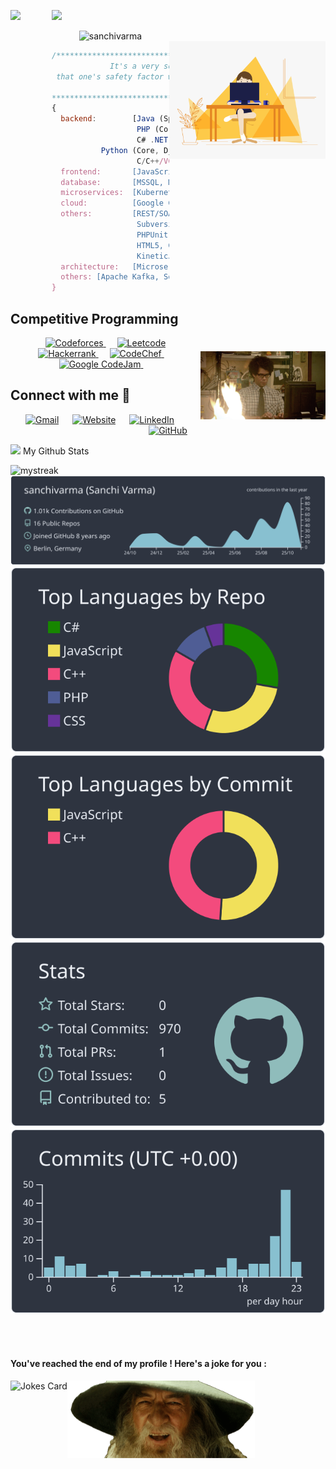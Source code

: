 <!-- 
**sanchivarma/sanchivarma** is a ✨ _special_ ✨ repository because its `README.md` (this file) appears on your GitHub profile.
## Intro
- 🔭 I’m currently working on ...
- 🌱 I’m currently learning ...
- 👯 I’m looking to collaborate on ...
- 🤔 I’m looking for help with ...
- 💬 Ask me about ...
- 📫 How to reach me: ...
- 😄 Pronouns: ...
- ⚡ Fun fact: ...
-->

<!--h3 align="center">
  Hi I'm Sanchi Varma Test 
  <img src="https://media.giphy.com/media/hvRJCLFzcasrR4ia7z/giphy.gif" width="28">
</h3-->

<p>
<img align="left" src="https://readme-typing-svg.herokuapp.com?color=00B637&center=true&vCenter=true&multiline=true&width=600&height=85&lines=Hi+I'm+Sanchi+Varma+%F0%9F%91%8B;I'm+a+FullStack+Software+Engineer+at+Wayfair+GmbH;I+am+based+in+Berlin%2C+Germany" style="max-width: 100%;height: 80px; margin-right: 50px">
	
<img src="Images/hello-animated.gif" style="display: block;opacity: 1;width: 250px;margin-top: 50px;" width="250" align="right" />
</p>

<!-- p align="center">
  <a href="https://github.com/DenverCoder1/readme-typing-svg"><img src="https://readme-typing-svg.herokuapp.com/?lines=I+am+Sanchi+Varma;Full+Stack+Software+Engineer;&center=true&width=500&height=50"></a>
</p -->

<!-- I'm  [![Linkedin: sanchi-varma](https://img.shields.io/badge/-Sanchi_Varma-blue?style=flat-square&logo=Linkedin&logoColor=white&link=https://www.linkedin.com/in/sanchi-varma/)](https://www.linkedin.com/in/sanchi-varma/)
Full Stack Software Development Enginner @ Wayfair -->

<!-- Horizontal Line-->
<img src="https://user-images.githubusercontent.com/73097560/115834477-dbab4500-a447-11eb-908a-139a6edaec5c.gif">

<!-- Profile Views -->
<p align="center"> 
	<img src="https://komarev.com/ghpvc/?username=sanchivarma&label=Profile%20views&color=0e75b6&style=plastic" alt="sanchivarma" /> 
</p>

```javascript
/****************************************************************************************
             It's a very sobering feeling to be up in space and realize 
 that one's safety factor was determined by the lowest bidder on a government contract.
                                                                        - Alan Shephard
*****************************************************************************************/
{
  backend:        [Java (Spring/SpringBoot, Hibernate, JPA, Java Microservices), NodeJS,
                   PHP (Core, Laravel, Symfony, CodeIgniter, WordPress, PHP Microservices),
                   C# .NET (WCF/WPF/ASP.NET/WinApps/WinForms/DLLs/Azure/Crystal Reports, Libraries, Microservices), 
		   Python (Core, Django), 
                   C/C++/VC++, Python, Django],
  frontend:       [JavaScript/jQuery, ES6, React, Angular Redux, Nginx],
  database:       [MSSQL, MySQL, NoSQL, PostgreSQL, SQLite, MongoDB, Entity Framework, LINQ, Laravel-Eloquent],
  microservices:  [Kubernetes, Docker],
  cloud:          [Google Cloud Platform (GCP), Amazon Web Services (AWS), IIS Server],
  others:         [REST/SOAP/MVC, GraphQL, Apache Kafka, Apollo Cache,
                   Subversion (SVN), Github
                   PHPUnit, NUnit, Jest, NUnit, TDD,
                   HTML5, CSS3, Multi-Browser Extension Development,
                   KineticJS, FabricJS, CanvasJS, APIDocs/Swagger, Scrum, Agile Methodology], 
  architecture:   [Microservices, Event-driven, Design Patterns, System Design]
  others: [Apache Kafka, Solr, Redis, Elastic Search]
}

```
<!-- ## My Competitive Programming Profiles

<p align="center">
  <a href="https://codeforces.com/profile/7oSkaaa"><img src="https://img.icons8.com/external-tal-revivo-shadow-tal-revivo/50/000000/external-codeforces-programming-competitions-and-contests-programming-community-logo-shadow-tal-revivo.png" alt="Code Forces"/></a>
	<a href="https://leetcode.com/7oSkaa/"><img src="https://img.icons8.com/external-tal-revivo-shadow-tal-revivo/50/000000/external-level-up-your-coding-skills-and-quickly-land-a-job-logo-shadow-tal-revivo.png" alt="LeetCode"/></a>
	<a href="https://atcoder.jp/users/ahmed_7oSkaa"><img src="https://i.ibb.co/Q9WSjDB/logo.png" alt="AtCoder"/></a>
	<a href="https://www.codechef.com/users/ahmed_7oskaa"><img src="https://img.icons8.com/color/50/000000/codechef.png" alt="Code Chef"/></a>
	<a href="https://icpc.global/ICPCID/IW0X0CTD0ZV9"><img src="https://i.ibb.co/6J0r7rW/Daco-5610880.png" alt="ICPC Global"/></a>     
	<a href="https://www.codingame.com/profile/e5e56c7585fda3b457056b85180a4d636850344" ><img src="https://i.ibb.co/1MRppTC/codingame-1.png" alt="Codingame" width="100" height="50">
</p> -->

<img src="Images/itcrowd.gif" style="display: block;margin-top: 80px;opacity: 1;width: 200px;" width="250"  margin-top="80px" align="right" />

## Competitive Programming
<p align="center">
  &emsp;
    <a href="#"><img alt = "Codeforces" src="https://img.shields.io/badge/codeforces%20-%231F8ACB.svg?style=plastic&logo=codeforces&logoColor=white" />
	</a>	
  &emsp;
    <a href="#"><img alt = "Leetcode" src="https://img.shields.io/badge/leetcode%20-%23FFA116.svg?style=plastic&logo=leetcode&logoColor=black" /></a>
  &emsp;
  <!-- a href="#"><img alt = "CodingMinutes" src="https://img.shields.io/badge/-codingminutes-orange?style=plastic&logo=codingminutes&logoColor=black"/>
   </a>
  &emsp; -->
  <a href="#"><img alt = "Hackerrank" src="https://img.shields.io/badge/hackerrank-%232EC866.svg?style=plastic&logo=hackerrank&logoColor=white" />
    </a>
  &emsp;
    <a href="#"><img alt = "CodeChef" src="https://img.shields.io/badge/codechef-%235B4638.svg?style=plastic&logo=codechef&logoColor=white" />
    </a>
  &emsp;
    <a href="#"><img alt = "Google CodeJam" src="https://img.shields.io/badge/google-%234285F4.svg?style=plastic&logo=google&logoColor=white" />
    </a>
  &emsp;
    <!-- a href="#"><img alt = "Codin Game" src="https://img.shields.io/badge/codingame-%23F2BB13.svg?&style=plastic&logo=codingame&logoColor=black" />
    </a -->
</p>

## Connect with me 📩
<p align="center">
  <a href="mailto:emailsanchi@gmail.com"><img img src="https://img.shields.io/badge/gmail-%23EA4335.svg?style=plastic&logo=gmail&logoColor=white" alt="Gmail"/></a>
  &emsp;
  <a href="https://sanchivarma.com"><img src="https://img.shields.io/badge/website-%23.svg" alt="Website"/></a>
  &emsp;
  <a href="https://www.linkedin.com/in/sanchivarma/"><img src="https://img.shields.io/badge/linkedin-%230A66C2.svg?style=plastic&logo=linkedin&logoColor=white" alt="LinkedIn"/></a>
  &emsp;	
  <a href="https://github.com/sanchivarma"><img src="https://img.shields.io/badge/github-%23181717.svg?style=plastic&logo=github&logoColor=white" alt="GitHub"/></a>
</p>

<p>
<img src="https://media.giphy.com/media/iY8CRBdQXODJSCERIr/giphy.gif" style="width: 30px;" width="30" />  My Github Stats
</p>	

<!-- **** Generic Github Stats
![sanchivarma's github stats](https://github-readme-stats.vercel.app/api?username=sanchivarma&show_icons=true&theme=dark)
<img src="https://github-readme-streak-stats.herokuapp.com/?user=sanchivarma&theme=dark" alt="mystreak"/><br/>
![sanchivarma's Top Langs](https://github-readme-stats.vercel.app/api/top-langs/?username=sanchivarma&theme=dark&layout=compact)
-->


<!-- Projects I am currently working on
<summary>
  Projects I am currently working on
</summary>
  
<br />
[![ReadMe Card](https://github-readme-stats.vercel.app/api/pin/?username=sanchivarma&repo=TEST-Repo)](https://github.com/sanchivarma/TEstJava)>
<br />
</details>
End of projects I'm Working On -->

<!-- img src="https://github-readme-stats.vercel.app/api?username=sanchivarma&show_icons=true&theme=gotham"/ -->

<img src="https://github-readme-streak-stats.herokuapp.com/?user=sanchivarma&theme=gotham" alt="mystreak"/><img src="https://raw.githubusercontent.com/sanchivarma/sanchivarma-summary-cards/master/profile-summary-card-output/nord_dark/0-profile-details.svg"/>
<img src="https://raw.githubusercontent.com/sanchivarma/sanchivarma-summary-cards/master/profile-summary-card-output/nord_dark/1-repos-per-language.svg"/><img src="https://raw.githubusercontent.com/sanchivarma/sanchivarma-summary-cards/master/profile-summary-card-output/nord_dark/2-most-commit-language.svg"/>
<img src="https://raw.githubusercontent.com/sanchivarma/sanchivarma-summary-cards/master/profile-summary-card-output/nord_dark/3-stats.svg"/><img src="https://raw.githubusercontent.com/sanchivarma/sanchivarma-summary-cards/master/profile-summary-card-output/nord_dark/4-productive-time.svg"/>

<!--
[![](https://raw.githubusercontent.com/sanchivarma/sanchivarma-summary-cards/master/profile-summary-card-output/nord_dark/0-profile-details.svg)](https://github.com/vn7n24fzkq/github-profile-summary-cards)
[![](https://raw.githubusercontent.com/sanchivarma/sanchivarma-summary-cards/master/profile-summary-card-output/nord_dark/1-repos-per-language.svg)](https://github.com/vn7n24fzkq/github-profile-summary-cards) [![](https://raw.githubusercontent.com/sanchivarma/sanchivarma-summary-cards/master/profile-summary-card-output/nord_dark/2-most-commit-language.svg)](https://github.com/vn7n24fzkq/github-profile-summary-cards)
[![](https://raw.githubusercontent.com/sanchivarma/sanchivarma-summary-cards/master/profile-summary-card-output/nord_dark/3-stats.svg)](https://github.com/vn7n24fzkq/github-profile-summary-cards) [![](https://raw.githubusercontent.com/sanchivarma/sanchivarma-summary-cards/master/profile-summary-card-output/nord_dark/4-productive-time.svg)](https://github.com/vn7n24fzkq/github-profile-summary-cards)
-->

<!-- /details -->
<!-- details>
<summary>
	<h4>Achievements</h4>
</summary>
<a href="https://github.com/ryo-ma/github-profile-trophy">
    <img alt="github trophies" src="https://github-profile-trophy.vercel.app/?username=sanchivarma&theme=darkhub&no-frame=true&column=7">
</a>
</details -->
<br/>


<!-- [![My github activity graph](https://activity-graph.herokuapp.com/graph?username=sanchivarma&theme=react-dark)](https://github.com/ashutosh00710/github-readme-activity-graph) -->

<!-- img src="https://activity-graph.herokuapp.com/graph?username=sanchivarma&theme=react-dark"/ -->

<!-- ## :trophy: Git profile Trophies

<p align="center"> <a href="https://github.com/ryo-ma/github-profile-trophy"><img src="https://github-profile-trophy.vercel.app/?username=sanchivarma&layout=compact&theme=algolia" alt="sanchivarma" /></a> </p>

<a href="https://www.youtube.com/watch?v=dQw4w9WgXcQ"><img src="https://user-images.githubusercontent.com/73097560/115834477-dbab4500-a447-11eb-908a-139a6edaec5c.gif"></a> -->


<br/>
<h4> You've reached the end of my profile ! Here's a joke for you : </h4>
<img align="left" src="https://readme-jokes.vercel.app/api" alt="Jokes Card"  align="left" />
<img src="Images/gandalf_laugh.gif" style="width: 300px;display: block;opacity: 1;transform: rotateY(180deg);" width="300" align="left"/>

